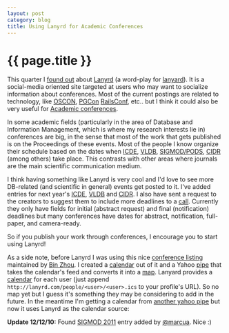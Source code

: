 ```yaml
---
layout: post
category: blog
title: Using Lanyrd for Academic Conferences
---
```


{{ page.title }}
================

This quarter I [found out][c] about [Lanyrd][l] (a word-play for [lanyard][w1]). It is a 
social-media oriented site targeted at users who may want to socialize information about 
conferences. Most of the current postings are related to technology, like [OSCON][oscon], 
[PGCon][pgcon] [RailsConf][r], etc.. but I think it could also be very useful for
[Academic conferences][w2].

In some academic fields (particularly in the area of Database and Information Management, which is 
where my research interests lie in) conferences are big, in the sense that most of the work that 
gets published is on the Proceedings of these events. Most of the people I know organize their 
schedule based on the dates when [ICDE][icde1], [VLDB][vldb1], [SIGMOD/PODS][sigmod1], [CIDR][cidr1] 
(among others) take place. This contrasts with other areas where journals are the main scientific 
communication medium.

I think having something like Lanyrd is very cool and I'd love to see more DB-related (and 
scientific in general) events get posted to it. I've added entries for next year's [ICDE][icde2], 
[VLDB][vldb2] and [CIDR][cidr2]. I also have sent a request to the creators to suggest them to 
include more deadlines to a [call][call]. Currently they only have fields for initial (abstract 
request) and final (notification) deadlines but many conferences have dates for abstract, 
notification, full-paper, and camera-ready.

So if you publish your work through conferences, I encourage you to start using Lanyrd!

As a side note, before Lanyrd I was using this nice [conference listing][bzl] maintained by
[Bin Zhou][bz]. I created a [calendar][g] out of it and a Yahoo [pipe][p] that takes the 
calendar's feed and converts it into a [map][m]. Lanyard provides a [calendar][c] for each user 
(just append `http://lanyrd.com/people/<user>/<user>.ics` to your profile's URL). So no map yet but 
I guess it's something they may be considering to add in the future. In the meantime I'm getting a 
calendar from [another yahoo pipe][np] but now it uses Lanyrd as the calendar source:

<script src="http://l.yimg.com/a/i/us/pps/mapbadge_1.3.js">
    {"pipe_id":"a7a222aced3f9215eabfba78a7ed3524","_btype":"map"}
</script>

  
  
**Update 12/12/10:** Found [SIGMOD 2011][sigmod2] entry added by [@marcua][m]. Nice :)

[c]:       http://commandn.tv/221
[l]:       http://www.lanyrd.com
[r]:       http://lanyrd.com/2011/railsconf/
[pgcon]:   http://lanyrd.com/2011/pgcon/
[oscon]:   http://lanyrd.com/2011/oscon/
[w1]:      http://en.wikipedia.org/wiki/Lanyard
[w2]:      http://en.wikipedia.org/wiki/Academic_conferences
[icde1]:   http://www.icde2011.org/
[vldb1]:   http://www.vldb.org/2011/
[sigmod1]: http://www.sigmod2011.org/index.shtml
[cidr1]:   http://www.cidrdb.org/cidr2011/
[icde2]:   http://lanyrd.com/2011/icde/
[vldb2]:   http://lanyrd.com/2011/vldb/
[cidr2]:   http://lanyrd.com/2011/cidr/
[sigmod2]: http://lanyrd.com/2011/sigmod/
[call]:    http://lanyrd.com/2011/vldb/calls/qfg/
[bzl]:     http://www.cs.sfu.ca/~bzhou/personal/conference.html
[bz]:      http://www.cs.sfu.ca/~bzhou/personal/
[g]:       http://www.google.com/calendar/embed?src=8k35jki51bu1ekhkoijmou5ung%40group.calendar.google.com
[p]:       http://pipes.yahoo.com/pipes/pipe.info?_id=133c29703cd055e2e01beda7a3187ff9
[m]:       http://maps.google.com/maps?f=q&source=s_q&hl=en&geocode=&q=http:%2F%2Fpipes.yahoo.com%2Fpipes%2Fpipe.run%3F_id%3Dcf40397acedbf1f43718290e1241795c%26_render%3Dkml&sll=37.0625,-95.677068&sspn=38.911557,86.572266&ie=UTF8&z=2
[mc]:      http://twitter.com/marcua
[np]:      http://pipes.yahoo.com/ivotron/lanyrd
[nc]:      http://pipes.yahoo.com/ivotron/lanyrd
